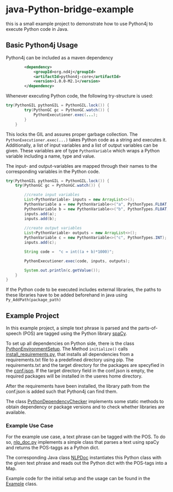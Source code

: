 # java-Python-bridge-example
this is a small example project to demonstrate how to use Python4j to execute Python code in Java.

## Basic Python4j Usage
Python4j can be included as a maven dependency
```xml
        <dependency>
            <groupId>org.nd4j</groupId>
            <artifactId>python4j-core</artifactId>
            <version>1.0.0-M2.1</version>
        </dependency>
```

Whenever executing Python code, the following try-structure is used: 

```java
try(PythonGIL pythonGIL = PythonGIL.lock()) {
        try(PythonGC gc = PythonGC.watch()) {
            PythonExecutioner.exec(...);
        }
    }
```
This locks the GIL and assures proper garbage collection. 
The ```PythonExecutioner.exec(...)``` takes Python code as a string and executes it. Additionally, a list of input variables and a list of output variables can be given. These variables are of type   ```PythonVariable``` which wraps a Python variable including a name, type and value. 

The input- and output-variables are mapped through their names to the corresponding variables in the Python code. 

```java
try(PythonGIL pythonGIL = PythonGIL.lock()) {
    try(PythonGC gc = PythonGC.watch()) {

        //create input variables
        List<PythonVariable> inputs = new ArrayList<>();
        PythonVariable a = new PythonVariable<>("a", PythonTypes.FLOAT, 0.37);
        PythonVariable b = new PythonVariable<>("b", PythonTypes.FLOAT, 13.0);
        inputs.add(a); 
        inputs.add(b); 
        
        //create output variables
        List<PythonVariable> outputs = new ArrayList<>();
        PythonVariable c = new PythonVariable<>("c", PythonTypes.INT);
        inputs.add(c);

        String code =  "c = int((a + b)*1000)";

        PythonExecutioner.exec(code, inputs, outputs);

        System.out.println(c.getValue());
    }
}
````
If the Python code to be executed includes external libraries, the paths to these libraries have to be added beforehand in java using ```Py_AddPath(package_path)```

## Example Project
In this example project, a simple text phrase is parsed and the parts-of-speech (POS) are tagged using the Python library [spaCy](https://spacy.io/).

To set up all dependencies on Python side, there is the class [PythonEnvironmentSetup](https://github.com/ArDoCo/java-python-bridge-example/blob/experimental/src/main/java/pythonsetup/PythonEnvironmentSetup.java).
The Method ```initialize()``` calls [install_requirements.py](https://github.com/ArDoCo/java-python-bridge-example/blob/experimental/src/main/python/install_requirements.py), that installs all dependencies from a requirements.txt file to a predefined directory using pip. The requirements.txt and the target directory for the packages are specyfied in the [conf.json](https://github.com/ArDoCo/java-python-bridge-example/blob/experimental/src/main/resources/conf.json). If the target directory field in the conf.json is empty, the required packages will be installed in the useres home directory. 

After the requirements have been installed, the library path from the conf.json is added such that Python4j can find them. 

The class [PythonDependencyChecker](https://github.com/ArDoCo/java-python-bridge-example/blob/experimental/src/main/java/pythonsetup/PythonDependencyChecker.java) implements some static methods to obtain dependency or package versions and to check whether libraries are available. 

### Example Use Case

For the example use case, a text phrase can be tagged with the POS. To do so, [nlp_doc.py](https://github.com/ArDoCo/java-python-bridge-example/blob/experimental/src/main/python/nlp_doc.py) implements a simple class that parses a text using spaCy and returns the POS-taggs as a Python dict. 

The corresponding Java class [NLPDoc](https://github.com/ArDoCo/java-python-bridge-example/blob/experimental/src/main/java/nlp/NLPDoc.java) instantiates this Python class with the given text phrase and reads out the Python dict with the POS-tags into a Map. 

Example code for the initial setup and the usage can be found in the [Example](https://github.com/ArDoCo/java-python-bridge-example/blob/experimental/src/main/java/example/Example.java) class.